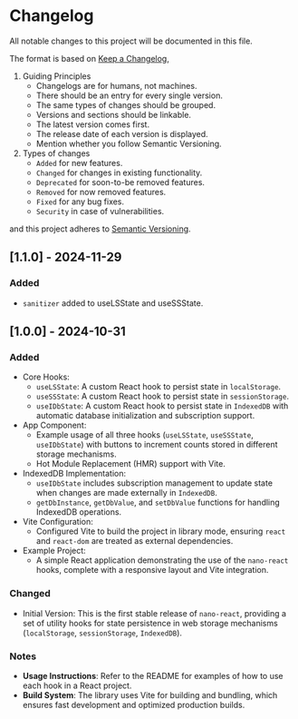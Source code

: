 # Changelog

All notable changes to this project will be documented in this file.

The format is based on [Keep a Changelog](https://keepachangelog.com/en/1.0.0/),
1. Guiding Principles
	- Changelogs are for humans, not machines.
	- There should be an entry for every single version.
	- The same types of changes should be grouped.
	- Versions and sections should be linkable.
	- The latest version comes first.
	- The release date of each version is displayed.
	- Mention whether you follow Semantic Versioning.
2. Types of changes
	- `Added` for new features.
	- `Changed` for changes in existing functionality.
	- `Deprecated` for soon-to-be removed features.
	- `Removed` for now removed features.
	- `Fixed` for any bug fixes.
	- `Security` in case of vulnerabilities.

and this project adheres to [Semantic Versioning](https://semver.org/spec/v2.0.0.html).

## [1.1.0] - 2024-11-29

### Added
- `sanitizer` added to useLSState and useSSState.

## [1.0.0] - 2024-10-31

### Added
- Core Hooks: 
  - `useLSState`: A custom React hook to persist state in `localStorage`.
  - `useSSState`: A custom React hook to persist state in `sessionStorage`.
  - `useIDbState`: A custom React hook to persist state in `IndexedDB` with automatic database initialization and subscription support.
- App Component: 
  - Example usage of all three hooks (`useLSState`, `useSSState`, `useIDbState`) with buttons to increment counts stored in different storage mechanisms.
  - Hot Module Replacement (HMR) support with Vite.
- IndexedDB Implementation: 
  - `useIDbState` includes subscription management to update state when changes are made externally in `IndexedDB`.
  - `getDbInstance`, `getDbValue`, and `setDbValue` functions for handling IndexedDB operations.
- Vite Configuration: 
  - Configured Vite to build the project in library mode, ensuring `react` and `react-dom` are treated as external dependencies.
- Example Project: 
  - A simple React application demonstrating the use of the `nano-react` hooks, complete with a responsive layout and Vite integration.

### Changed
- Initial Version: This is the first stable release of `nano-react`, providing a set of utility hooks for state persistence in web storage mechanisms (`localStorage`, `sessionStorage`, `IndexedDB`).

### Notes
- **Usage Instructions**: Refer to the README for examples of how to use each hook in a React project.
- **Build System**: The library uses Vite for building and bundling, which ensures fast development and optimized production builds.

